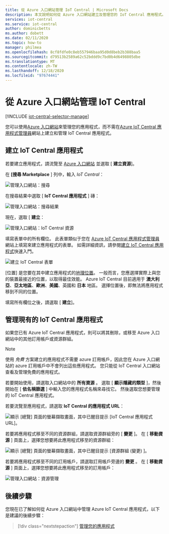 ```yaml
---
title: 從 Azure 入口網站管理 IoT Central | Microsoft Docs
description: 本文說明如何從 Azure 入口網站建立及管理您的 IoT Central 應用程式。
services: iot-central
ms.service: iot-central
author: dominicbetts
ms.author: dobett
ms.date: 02/11/2020
ms.topic: how-to
manager: philmea
ms.openlocfilehash: 8cf8fdfe0c8eb557946baa95d0d8beb2b388baa5
ms.sourcegitcommit: d79513b2589a62c52bddd9c7bd0b4d6498805dbe
ms.translationtype: MT
ms.contentlocale: zh-TW
ms.lasthandoff: 12/18/2020
ms.locfileid: "97674441"
---
```

# <a name="manage-iot-central-from-the-azure-portal"></a>從 Azure 入口網站管理 IoT Central

[!INCLUDE [iot-central-selector-manage](../../../includes/iot-central-selector-manage.md)]

您可以使用[Azure 入口網站](https://portal.azure.com)來管理您的應用程式，而不需在[Azure IoT Central 應用程式管理員](https://aka.ms/iotcentral)網站上建立和管理 IoT Central 應用程式。

## <a name="create-iot-central-applications"></a>建立 IoT Central 應用程式

若要建立應用程式，請流覽至 [Azure 入口網站](https://ms.portal.azure.com) 並選取 [ **建立資源**]。

在 **[搜尋 Marketplace** ] 列中，輸入 *IoT Central*：

![管理入口網站：搜尋](media/howto-manage-iot-central-from-portal/image0a1.png)

在搜尋結果中選取 [ **IoT Central 應用程式** ] 磚：

![管理入口網站：搜尋結果](media/howto-manage-iot-central-from-portal/image0b1.png)

現在，選取 [ **建立**：

![管理入口網站：IoT Central 資源](media/howto-manage-iot-central-from-portal/image0c1.png)

填寫表單中的所有欄位。 此表單類似于您在 [Azure IoT Central 應用程式管理員](https://aka.ms/iotcentral) 網站上填寫來建立應用程式的表單。 如需詳細資訊，請參閱[建立 IoT Central 應用程式](quick-deploy-iot-central.md)快速入門。

![建立 IoT Central 表單](media/howto-manage-iot-central-from-portal/image6a.png)

[位置]  是您要在其中建立應用程式的[地理位置](https://azure.microsoft.com/global-infrastructure/geographies/)。 一般而言，您應選擇實際上與您的裝置最接近的位置，以取得最佳效能。 Azure IoT Central 目前適用于 **澳大利亞**、**亞太地區**、**歐洲**、**美國**、英國和 **日本** 地區。  選擇位置後，即無法將應用程式移到不同的位置。

填寫所有欄位之後，請選取 [ **建立**]。

## <a name="manage-existing-iot-central-applications"></a>管理現有的 IoT Central 應用程式

如果您已有 Azure IoT Central 應用程式，則可以將其刪除，或移至 Azure 入口網站中的其他訂用帳戶或資源群組。

> [!NOTE]
> 使用 *免費* 方案建立的應用程式不需要 azure 訂用帳戶，因此您在 Azure 入口網站的 azure 訂用帳戶中不會列出這些應用程式。 您只能從 IoT Central 入口網站查看及管理免費的應用程式。

若要開始使用，請選取入口網站中的 **所有資源** 。 選取 [ **顯示隱藏的類型** ]，然後開始在 [ **依名稱篩選** ] 中輸入您的應用程式名稱來尋找它。 然後選取您想要管理的 IoT Central 應用程式。

若要流覽至應用程式，請選取 **IoT Central 的應用程式 URL**：

![顯示 [總覽] 頁面的螢幕擷取畫面，其中已醒目提示 [IoT Central 應用程式 URL]。](media/howto-manage-iot-central-from-portal/image3.png)

若要將應用程式移至不同的資源群組，請選取資源群組旁的 [ **變更** ]。 在 [ **移動資源** ] 頁面上，選擇您想要將此應用程式移至的資源群組：

![顯示 [總覽] 頁面的螢幕擷取畫面，其中已醒目提示 [資源群組 (變更) ]。](media/howto-manage-iot-central-from-portal/image4a.png)

若要將應用程式移至不同的訂用帳戶，請選取訂用帳戶旁邊的  **變更** 。 在 [ **移動資源** ] 頁面上，選擇您想要將此應用程式移至的訂用帳戶：

![管理入口網站：資源管理](media/howto-manage-iot-central-from-portal/image5a.png)

## <a name="next-steps"></a>後續步驟

您現在已了解如何從 Azure 入口網站中管理 Azure IoT Central 應用程式，以下是建議的後續步驟：

> [!div class="nextstepaction"]
> [管理您的應用程式](howto-administer.md)